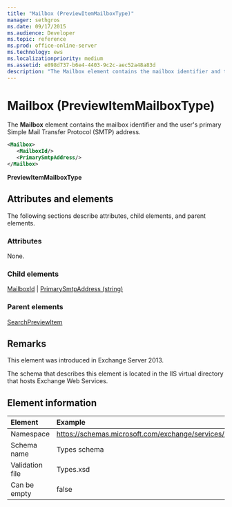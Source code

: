 ```yaml
---
title: "Mailbox (PreviewItemMailboxType)"
manager: sethgros
ms.date: 09/17/2015
ms.audience: Developer
ms.topic: reference
ms.prod: office-online-server
ms.technology: ews
ms.localizationpriority: medium
ms.assetid: e898d737-b6e4-4403-9c2c-aec52a48a83d
description: "The Mailbox element contains the mailbox identifier and the user's primary Simple Mail Transfer Protocol (SMTP) address."
---
```


# Mailbox (PreviewItemMailboxType)

The **Mailbox** element contains the mailbox identifier and the user's primary Simple Mail Transfer Protocol (SMTP) address. 
  
```XML
<Mailbox>
   <MailboxId/>
   <PrimarySmtpAddress/>
</Mailbox>
```

**PreviewItemMailboxType**

## Attributes and elements

The following sections describe attributes, child elements, and parent elements.
  
### Attributes

None.
  
### Child elements

[MailboxId](mailboxid.md) | [PrimarySmtpAddress (string)](primarysmtpaddress-string.md)
  
### Parent elements

[SearchPreviewItem](searchpreviewitem.md)
  
## Remarks

This element was introduced in Exchange Server 2013.
  
The schema that describes this element is located in the IIS virtual directory that hosts Exchange Web Services.
  
## Element information

| Element | Example |
|:-----|:-----|
|Namespace  <br/> |https://schemas.microsoft.com/exchange/services/2006/types  <br/> |
|Schema name  <br/> |Types schema  <br/> |
|Validation file  <br/> |Types.xsd  <br/> |
|Can be empty  <br/> |false  <br/> |
   

